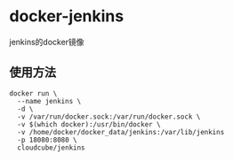 # docker-jenkins
jenkins的docker镜像

## 使用方法  

```
docker run \
  --name jenkins \
  -d \
  -v /var/run/docker.sock:/var/run/docker.sock \
  -v $(which docker):/usr/bin/docker \
  -v /home/docker/docker_data/jenkins:/var/lib/jenkins
  -p 18080:8080 \
  cloudcube/jenkins
```
